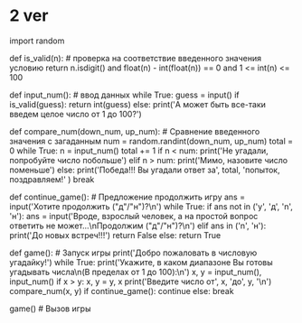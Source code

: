 # 2 ver
import random

def is_valid(n): # проверка на соответствие введенного значения условию
    return n.isdigit() and float(n) - int(float(n)) == 0 and 1 <= int(n) <= 100


def input_num(): # ввод данных
    while True:
        guess = input()
        if is_valid(guess):
            return int(guess)
        else:
            print('А может быть все-таки введем целое число от 1 до 100?')


def compare_num(down_num, up_num): # Сравнение введенного значения с загаданным
    num = random.randint(down_num, up_num)
    total = 0
    while True:
        n = input_num()
        total += 1
        if n < num:
            print('Не угадали, попробуйте число побольше')
        elif n > num:
            print('Мимо, назовите число поменьше')
        else:
            print('Победа!!! Вы угадали ответ за', total,  'попыток, поздравляем!' )
            break


def continue_game(): # Предложение продолжить игру
    ans = input('Хотите продолжить ("д"/"н")?\n')
    while True:
        if ans not in ('y', 'д', 'n', 'н'):
            ans = input('Вроде, взрослый человек, а на простой вопрос ответить не может...\nПродолжим ("д"/"н")?\n')
        elif ans in ('n', 'н'):
            print('До новых встреч!!!')
            return False
        else:
            return True


def game(): # Запуск игры
    print('Добро пожаловать в числовую угадайку!')
    while True:
        print('Укажите, в каком диапазоне Вы готовы угадывать числа\n(В пределах от 1 до 100):\n')
        x, y = input_num(), input_num()
        if x > y:
            x, y = y, x
        print('Введите число от', x, 'до', y, '\n')
        compare_num(x, y)
        if continue_game():
            continue
        else:
            break


game() # Вызов игры

